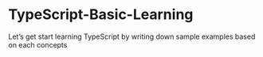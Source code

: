 # TypeScript-Basic-Learning
Let’s get start learning TypeScript by writing down sample examples based on each concepts
